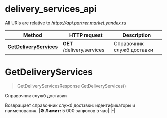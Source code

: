 # delivery_services_api

All URIs are relative to *https://api.partner.market.yandex.ru*

Method | HTTP request | Description
------------- | ------------- | -------------
[**GetDeliveryServices**](delivery_services_api.md#GetDeliveryServices) | **GET** /delivery/services | Справочник служб доставки


<a name="GetDeliveryServices"></a>
# **GetDeliveryServices**
> GetDeliveryServicesResponse GetDeliveryServices()

Справочник служб доставки

Возвращает справочник служб доставки: идентификаторы и наименования. |**⚙️ Лимит:** 5 000 запросов в час| |-| 
